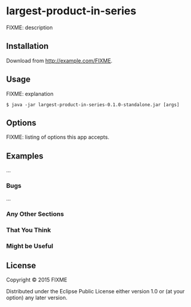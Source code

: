 # largest-product-in-series

FIXME: description

## Installation

Download from http://example.com/FIXME.

## Usage

FIXME: explanation

    $ java -jar largest-product-in-series-0.1.0-standalone.jar [args]

## Options

FIXME: listing of options this app accepts.

## Examples

...

### Bugs

...

### Any Other Sections
### That You Think
### Might be Useful

## License

Copyright © 2015 FIXME

Distributed under the Eclipse Public License either version 1.0 or (at
your option) any later version.
